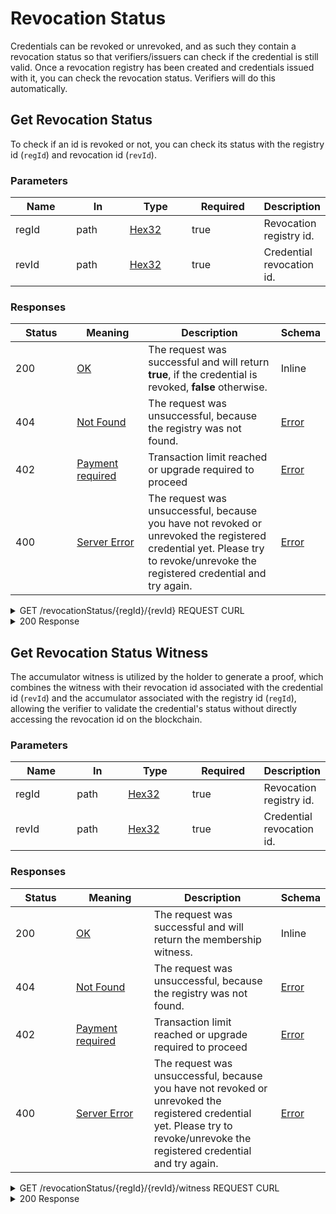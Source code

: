 # Revocation Status

Credentials can be revoked or unrevoked, and as such they contain a revocation status so that verifiers/issuers can check if the credential is still valid. Once a revocation registry has been created and credentials issued with it, you can check the revocation status. Verifiers will do this automatically.

## Get Revocation Status

To check if an id is revoked or not, you can check its status with the registry id (`regId`) and revocation id (`revId`).

### Parameters <a href="#get-revocation-status-parameters" id="get-revocation-status-parameters"></a>

<table data-full-width="false"><thead><tr><th width="118">Name</th><th width="106">In</th><th width="117">Type</th><th width="130">Required</th><th>Description</th></tr></thead><tbody><tr><td>regId</td><td>path</td><td><a href="index.html.md#schemahex32">Hex32</a></td><td>true</td><td>Revocation registry id.</td></tr><tr><td>revId</td><td>path</td><td><a href="index.html.md#schemahex32">Hex32</a></td><td>true</td><td>Credential revocation id.</td></tr></tbody></table>

### Responses <a href="#get-revocation-status-responses" id="get-revocation-status-responses"></a>

<table><thead><tr><th width="131">Status</th><th width="144">Meaning</th><th width="304">Description</th><th>Schema</th></tr></thead><tbody><tr><td>200</td><td><a href="https://tools.ietf.org/html/rfc7231#section-6.3.1">OK</a></td><td>The request was successful and will return <strong>true</strong>, if the credential is revoked, <strong>false</strong> otherwise.</td><td>Inline</td></tr><tr><td>404</td><td><a href="https://tools.ietf.org/html/rfc7231#section-6.5.4">Not Found</a></td><td>The request was unsuccessful, because the registry was not found.</td><td><a href="index.html.md#schemaerror">Error</a></td></tr><tr><td>402</td><td><a href="https://developer.mozilla.org/en-US/docs/Web/HTTP/Status/402">Payment required</a></td><td>Transaction limit reached or upgrade required to proceed</td><td><a href="index.html.md#schemaerror">Error</a></td></tr><tr><td>400</td><td><a href="https://datatracker.ietf.org/doc/html/rfc7231#section-6.6.1">Server Error</a></td><td>The request was unsuccessful, because you have not revoked or unrevoked the registered credential yet. Please try to revoke/unrevoke the registered credential and try again.</td><td><a href="index.html.md#schemaerror">Error</a></td></tr></tbody></table>

<details>

<summary>GET /revocationStatus/{regId}/{revId} REQUEST CURL</summary>

```bash
curl --location --request GET https://api.dock.io/revocationStatus/{regId}/{revId} \
  --header 'DOCK-API-TOKEN: API_KEY' \
  --data-raw ''

```

</details>

<details>

<summary>200 Response</summary>

```json
{
  "type": true
}
```

</details>

## Get Revocation Status Witness

The accumulator witness is utilized by the holder to generate a proof, which combines the witness with their revocation id associated with the credential id (`revId`) and the accumulator associated with the registry id (`regId`), allowing the verifier to validate the credential's status without directly accessing the revocation id on the blockchain.

### Parameters <a href="#get-revocation-status-parameters" id="get-revocation-status-parameters"></a>

<table><thead><tr><th width="113">Name</th><th width="93">In</th><th width="117">Type</th><th width="123">Required</th><th>Description</th></tr></thead><tbody><tr><td>regId</td><td>path</td><td><a href="index.html.md#schemahex32">Hex32</a></td><td>true</td><td>Revocation registry id.</td></tr><tr><td>revId</td><td>path</td><td><a href="index.html.md#schemahex32">Hex32</a></td><td>true</td><td>Credential revocation id.</td></tr></tbody></table>

### Responses <a href="#get-revocation-status-responses" id="get-revocation-status-responses"></a>

<table><thead><tr><th width="129">Status</th><th width="173">Meaning</th><th width="283">Description</th><th>Schema</th></tr></thead><tbody><tr><td>200</td><td><a href="https://tools.ietf.org/html/rfc7231#section-6.3.1">OK</a></td><td>The request was successful and will return the membership witness.</td><td>Inline</td></tr><tr><td>404</td><td><a href="https://tools.ietf.org/html/rfc7231#section-6.5.4">Not Found</a></td><td>The request was unsuccessful, because the registry was not found.</td><td><a href="index.html.md#schemaerror">Error</a></td></tr><tr><td>402</td><td><a href="https://developer.mozilla.org/en-US/docs/Web/HTTP/Status/402">Payment required</a></td><td>Transaction limit reached or upgrade required to proceed</td><td><a href="index.html.md#schemaerror">Error</a></td></tr><tr><td>400</td><td><a href="https://datatracker.ietf.org/doc/html/rfc7231#section-6.6.1">Server Error</a></td><td>The request was unsuccessful, because you have not revoked or unrevoked the registered credential yet. Please try to revoke/unrevoke the registered credential and try again.</td><td><a href="index.html.md#schemaerror">Error</a></td></tr></tbody></table>

<details>

<summary>GET /revocationStatus/{regId}/{revId}/witness REQUEST CURL</summary>

```bash

curl --location --request GET https://api.dock.io/revocationStatus/{regId}/{revId} \
  --header 'DOCK-API-TOKEN: API_KEY' \
  --data-raw ''
```

</details>

<details>

<summary>200 Response</summary>

```json
{
  "value": "0x81aa308882b663491e2b42803ad0855b030d92a586bc378bc844e1e003c8098a23f0d7d75b4fdbfb4b42cfc42aca8ad3"
}
```

</details>
